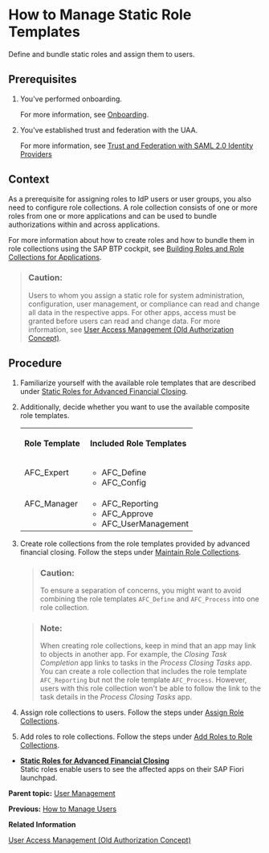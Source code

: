 <!-- loio0cca34d98080443b8ce7294e9b4977b4 -->

# How to Manage Static Role Templates

Define and bundle static roles and assign them to users.



<a name="loio0cca34d98080443b8ce7294e9b4977b4__prereq_gq2_n3n_sjb"/>

## Prerequisites

1.  You've performed onboarding.

    For more information, see [Onboarding](../Onboarding/onboarding-1987953.md).

2.  You've established trust and federation with the UAA.

    For more information, see [Trust and Federation with SAML 2.0 Identity Providers](https://help.sap.com/viewer/65de2977205c403bbc107264b8eccf4b/Cloud/en-US/cb1bc8f1bd5c482e891063960d7acd78.html)




<a name="loio0cca34d98080443b8ce7294e9b4977b4__context_lxm_n3n_sjb"/>

## Context

As a prerequisite for assigning roles to IdP users or user groups, you also need to configure role collections. A role collection consists of one or more roles from one or more applications and can be used to bundle authorizations within and across applications.

For more information about how to create roles and how to bundle them in role collections using the SAP BTP cockpit, see [Building Roles and Role Collections for Applications](https://help.sap.com/viewer/65de2977205c403bbc107264b8eccf4b/Cloud/en-US/eaa6a26291914b348e875a00b6beb729.html).

> ### Caution:  
> Users to whom you assign a static role for system administration, configuration, user management, or compliance can read and change all data in the respective apps. For other apps, access must be granted before users can read and change data. For more information, see [User Access Management \(Old Authorization Concept\)](user-access-management-old-authorization-concept-6fa5e4e.md).



<a name="loio0cca34d98080443b8ce7294e9b4977b4__steps_uj3_43n_sjb"/>

## Procedure

1.  Familiarize yourself with the available role templates that are described under [Static Roles for Advanced Financial Closing](static-roles-for-advanced-financial-closing-b92a241.md).

2.  Additionally, decide whether you want to use the available composite role templates.


    <table>
    <tr>
    <th valign="top">

    Role Template


    
    </th>
    <th valign="top">

    Included Role Templates


    
    </th>
    </tr>
    <tr>
    <td valign="top">

    AFC\_Expert


    
    </td>
    <td valign="top">

    -   AFC\_Define
    -   AFC\_Config


    
    </td>
    </tr>
    <tr>
    <td valign="top">

    AFC\_Manager


    
    </td>
    <td valign="top">

    -   AFC\_Reporting
    -   AFC\_Approve
    -   AFC\_UserManagement


    
    </td>
    </tr>
    </table>
    
3.  Create role collections from the role templates provided by advanced financial closing. Follow the steps under [Maintain Role Collections](https://help.sap.com/viewer/65de2977205c403bbc107264b8eccf4b/Cloud/en-US/d5f1612d8230448bb6c02a7d9c8ac0d1.html).

    > ### Caution:  
    > To ensure a separation of concerns, you might want to avoid combining the role templates `AFC_Define` and `AFC_Process` into one role collection.

    > ### Note:  
    > When creating role collections, keep in mind that an app may link to objects in another app. For example, the *Closing Task Completion* app links to tasks in the *Process Closing Tasks* app. You can create a role collection that includes the role template `AFC_Reporting` but not the role template `AFC_Process`. However, users with this role collection won't be able to follow the link to the task details in the *Process Closing Tasks* app.

4.  Assign role collections to users. Follow the steps under [Assign Role Collections](https://help.sap.com/viewer/65de2977205c403bbc107264b8eccf4b/Cloud/en-US/9e1bf57130ef466e8017eab298b40e5e.html).

5.  Add roles to role collections. Follow the steps under [Add Roles to Role Collections](https://help.sap.com/viewer/65de2977205c403bbc107264b8eccf4b/Cloud/en-US/7596a0bdab4649ac8a6f6721dc72db19.html).


-   **[Static Roles for Advanced Financial Closing](static-roles-for-advanced-financial-closing-b92a241.md "Static roles enable users to see the affected apps on their SAP Fiori
		launchpad.")**  
Static roles enable users to see the affected apps on their SAP Fiori launchpad.

**Parent topic:** [User Management](user-management-ae7fa30.md "")

**Previous:** [How to Manage Users](how-to-manage-users-c338b30.md "Upload new users to SAP S/4HANA Cloud for advanced financial closing and update certain user attributes.")

**Related Information**  


[User Access Management \(Old Authorization Concept\)](user-access-management-old-authorization-concept-6fa5e4e.md "You can control and grant access to task list templates, task lists, and tasks in SAP S/4HANA Cloud for advanced financial closing. By default, users don't have access to these objects.")

